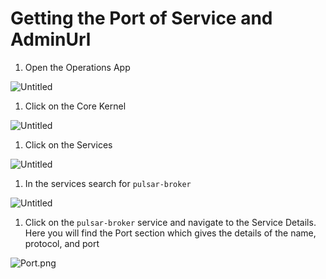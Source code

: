 # Getting the Port of Service and AdminUrl


1. Open the Operations App

![Untitled](../../Running%20Flare%20Standalone%206d1c2d888606476d91346ed3e4a7e1af/Getting%20the%20Port%20of%20Service%20and%20AdminUrl%201109047016724c15bb040e59dd9aa44c/Untitled.png)

1. Click on the Core Kernel

![Untitled](../../Running%20Flare%20Standalone%206d1c2d888606476d91346ed3e4a7e1af/Getting%20the%20Port%20of%20Service%20and%20AdminUrl%201109047016724c15bb040e59dd9aa44c/Untitled%201.png)

1. Click on the Services

![Untitled](../../Running%20Flare%20Standalone%206d1c2d888606476d91346ed3e4a7e1af/Getting%20the%20Port%20of%20Service%20and%20AdminUrl%201109047016724c15bb040e59dd9aa44c/Untitled%202.png)

1. In the services search for `pulsar-broker`

![Untitled](../../Running%20Flare%20Standalone%206d1c2d888606476d91346ed3e4a7e1af/Getting%20the%20Port%20of%20Service%20and%20AdminUrl%201109047016724c15bb040e59dd9aa44c/Untitled%203.png)

1. Click on the `pulsar-broker` service and navigate to the Service Details. Here you will find the Port section which gives the details of the name, protocol, and port

![Port.png](../../Running%20Flare%20Standalone%206d1c2d888606476d91346ed3e4a7e1af/Getting%20the%20Port%20of%20Service%20and%20AdminUrl%201109047016724c15bb040e59dd9aa44c/Port.png)